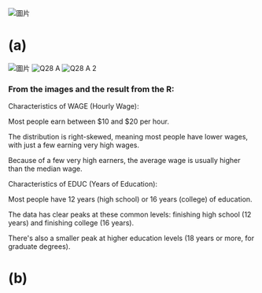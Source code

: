 ![圖片](https://github.com/user-attachments/assets/fdfbef8a-8541-4048-99ea-05b549f56a2e)
# (a)
![圖片](https://github.com/user-attachments/assets/686cf2ae-f3f7-41b2-a816-593011ef98d2)
![Q28 A](https://github.com/user-attachments/assets/555752e9-f890-4b4f-ad0e-f6d3c096702c)
![Q28 A 2](https://github.com/user-attachments/assets/0cb6bba2-4faf-4885-8f2a-26553dc2a885)

### From the images and the result from the R: 
Characteristics of WAGE (Hourly Wage):

Most people earn between $10 and $20 per hour.

The distribution is right-skewed, meaning most people have lower wages, with just a few earning very high wages.

Because of a few very high earners, the average wage is usually higher than the median wage.

Characteristics of EDUC (Years of Education):

Most people have 12 years (high school) or 16 years (college) of education.

The data has clear peaks at these common levels: finishing high school (12 years) and finishing college (16 years).

There's also a smaller peak at higher education levels (18 years or more, for graduate degrees).

# (b)
